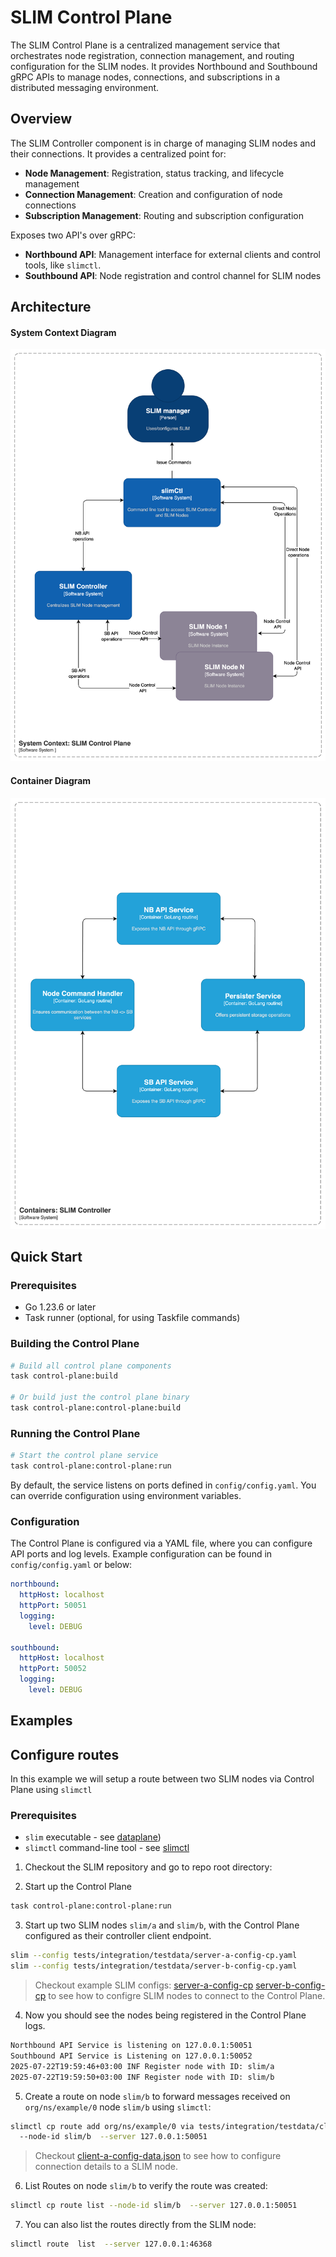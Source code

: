 # SLIM Control Plane

The SLIM Control Plane is a centralized management service that orchestrates node registration, connection management, and routing configuration for the SLIM nodes. It provides Northbound and Southbound gRPC APIs to manage nodes, connections, and subscriptions in a distributed messaging environment.

## Overview

The SLIM Controller component is in charge of managing SLIM nodes and their connections. It provides a centralized point for:

- **Node Management**: Registration, status tracking, and lifecycle management
- **Connection Management**: Creation and configuration of node connections
- **Subscription Management**: Routing and subscription configuration

Exposes two API's over gRPC:

- **Northbound API**: Management interface for external clients and control tools, like `slimctl`.
- **Southbound API**: Node registration and control channel for SLIM nodes

## Architecture

#### System Context Diagram

![System Context Diagram](img/system-context-controller.png)

#### Container Diagram

![System Context Diagram](img/container-controller.png)


## Quick Start

### Prerequisites

- Go 1.23.6 or later
- Task runner (optional, for using Taskfile commands)

### Building the Control Plane

```bash
# Build all control plane components
task control-plane:build

# Or build just the control plane binary
task control-plane:control-plane:build
```

### Running the Control Plane

```bash
# Start the control plane service
task control-plane:control-plane:run
```

By default, the service listens on ports defined in `config/config.yaml`. You can override configuration using environment variables.

### Configuration

The Control Plane is configured via a YAML file, where you can configure API ports and log levels.
Example configuration can be found in `config/config.yaml` or below:

```yaml
northbound:
  httpHost: localhost
  httpPort: 50051
  logging:
    level: DEBUG

southbound:
  httpHost: localhost
  httpPort: 50052
  logging:
    level: DEBUG
```

## Examples

## Configure routes 

In this example we will setup a route between two SLIM nodes via Control Plane using `slimctl`

### Prerequisites

- `slim` executable - see [dataplane](https://github.com/agntcy/slim/tree/main/data-plane))
- `slimctl` command-line tool - see [slimctl](https://github.com/agntcy/slim/tree/main/control-plane/slimctl)

1. Checkout the SLIM repository and go to repo root directory:

2. Start up the Control Plane

```bash 
task control-plane:control-plane:run
```

3. Start up two SLIM nodes `slim/a` and `slim/b`, with the Control Plane configured as their controller client endpoint.

```bash
slim --config tests/integration/testdata/server-a-config-cp.yaml
slim --config tests/integration/testdata/server-b-config-cp.yaml
```

> Checkout example SLIM configs: [server-a-config-cp](https://github.com/agntcy/slim/blob/main/tests/integration/testdata/server-a-config-cp.yaml)
> [server-b-config-cp](https://github.com/agntcy/slim/blob/main/tests/integration/testdata/server-b-config-cp.yaml) to see how to configre SLIM nodes to connect to the Control Plane.

4. Now you should see the nodes being registered in the Control Plane logs.

```bash
Northbound API Service is listening on 127.0.0.1:50051
Southbound API Service is Listening on 127.0.0.1:50052
2025-07-22T19:59:46+03:00 INF Register node with ID: slim/a
2025-07-22T19:59:50+03:00 INF Register node with ID: slim/b
````

5. Create a route on node `slim/b` to forward messages received on `org/ns/example/0` node `slim/b` using `slimctl`:

```bash
slimctl cp route add org/ns/example/0 via tests/integration/testdata/client-a-config-data.json \ 
  --node-id slim/b  --server 127.0.0.1:50051
```

> Checkout [client-a-config-data.json](https://github.com/agntcy/slim/blob/main/tests/integration/testdata/client-a-config-data.json) to see how to configure connection details to a SLIM node.

6. List Routes on node `slim/b` to verify the route was created:

```bash
slimctl cp route list --node-id slim/b  --server 127.0.0.1:50051
```

7. You can also list the routes directly from the SLIM node:

```bash
slimctl route  list  --server 127.0.0.1:46368
```
